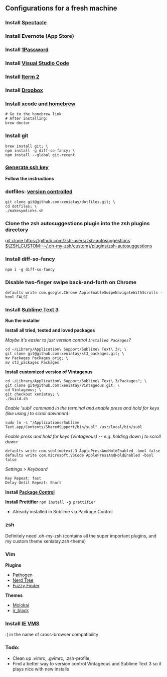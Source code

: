 ## Configurations for a fresh machine

### Install [Spectacle](https://www.spectacleapp.com/)

### Install Evernote (App Store)

### Install [1Password](https://1password.com/downloads/mac/)

### Install [Visual Studio Code](https://code.visualstudio.com/)

### Install [Iterm 2](http://www.iterm2.com/)

### Install [Dropbox](https://dropbox.com/install)

### Install xcode and [homebrew](http://brew.sh/)

    # Go to the homebrew link
    # After installing:
    brew doctor

### Install git

    brew install git; \
    npm install -g diff-so-fancy; \
    npm install --global git-recent

### [Generate ssh key](https://help.github.com/articles/generating-ssh-keys)

**Follow the instructions**

### dotfiles: [version controlled](http://blog.smalleycreative.com/tutorials/using-git-and-github-to-manage-your-dotfiles/)

    git clone git@github.com:xeniatay/dotfiles.git; \
    cd dotfiles; \
    ./makesymlinks.sh

### Clone the zsh autosuggestions plugin into the zsh plugins directory

[git clone https://github.com/zsh-users/zsh-autosuggestions \${ZSH_CUSTOM:-~/.oh-my-zsh/custom}/plugins/zsh-autosuggestions
](https://github.com/zsh-users/zsh-autosuggestions/blob/master/INSTALL.md#oh-my-zsh)

### Install diff-so-fancy
    npm i -g diff-so-fancy

### Disable two-finger swipe back-and-forth on Chrome

    defaults write com.google.Chrome AppleEnableSwipeNavigateWithScrolls -bool FALSE

### Install [Sublime Text 3](http://www.sublimetext.com/3)

**Run the installer**

**Install all tried, tested and loved packages**

_Maybe it's easier to just version control `Installed Packages`?_

    cd ~/Library/Application\ Support/Sublime\ Text\ 3/; \
    git clone git@github.com:xeniatay/st3_packages.git; \
    mv Packages Packages_orig; \
    mv st3_packages Packages

**Install customized version of Vintageous**

    cd ~/Library/Application\ Support/Sublime\ Text\ 3/Packages"; \
    git clone git@github.com:xeniatay/Vintageous.git; \
    cd Vintageous; \
    git checkout xeniatay; \
    ./build.sh

_Enable 'subl' command in the terminal and enable press and hold for keys (like using j to scroll downnnn):_

    sudo ln -s "/Applications/Sublime Text.app/Contents/SharedSupport/bin/subl" /usr/local/bin/subl

_Enable press and hold for keys (Vintageous) -- e.g. holding down j to scroll down:_

    defaults write com.sublimetext.3 ApplePressAndHoldEnabled -bool false
    defaults write com.microsoft.VSCode ApplePressAndHoldEnabled -bool false

_Settings > Keyboard_

    Key Repeat: fast
    Delay Until Repeat: Short

**Install [Package Control](https://sublime.wbond.net/installation#Manual)**

**Install Prettifier**
`npm install -g prettifier`

-   Already installed in Sublime via Package Control

### zsh

Definitely need .oh-my-zsh (contains all the super important plugins, and my custom theme xeniatay.zsh-theme)

### Vim

**Plugins**

-   [Pathogen](https://github.com/tpope/vim-pathogen)
-   [Nerd Tree](https://github.com/scrooloose/nerdtree)
-   [Fuzzy Finder](https://github.com/vim-scripts/FuzzyFinder)

**Themes**

-   [Molokai](https://github.com/tomasr/dotfiles/tree/master/.vim/colors)
-   [ir_black](http://toddwerth.com/2011/07/21/the-original-ir_black-for-os-x-lion/)

### Install [IE VMS](http://infoheap.com/run-ie-on-mac-virtualbox/)

:( in the name of cross-browser compatibility

### Todo:

-   Clean up .vimrc, .gvimrc, .zsh-profile,
-   Find a better way to version control Vintageous and Sublime Text 3 so it plays nice with new installs
